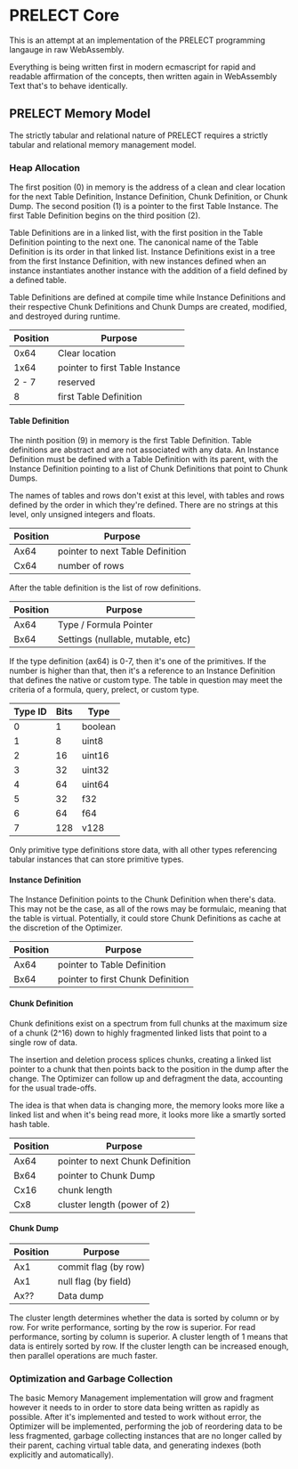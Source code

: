 # PRELECT Core

This is an attempt at an implementation of the PRELECT programming langauge in raw WebAssembly.

Everything is being written first in modern ecmascript for rapid and readable affirmation of the concepts, then written again in WebAssembly Text that's to behave identically.

## PRELECT Memory Model

The strictly tabular and relational nature of PRELECT requires a strictly tabular and relational memory management model.

### Heap Allocation

The first position (0) in memory is the address of a clean and clear location for the next Table Definition, Instance Definition, Chunk Definition, or Chunk Dump. The second position (1) is a pointer to the first Table Instance. The first Table Definition begins on the third position (2).

Table Definitions are in a linked list, with the first position in the Table Definition pointing to the next one. The canonical name of the Table Definition is its order in that linked list. Instance Definitions exist in a tree from the first Instance Definition, with new instances defined when an instance instantiates another instance with the addition of a field defined by a defined table.

Table Definitions are defined at compile time while Instance Definitions and their respective Chunk Definitions and Chunk Dumps are created, modified, and destroyed during runtime.

| Position | Purpose                         |
| -------- | ------------------------------- |
| 0x64     | Clear location                  |
| 1x64     | pointer to first Table Instance |
| 2 - 7    | reserved                        |
| 8        | first Table Definition          |

#### Table Definition

The ninth position (9) in memory is the first Table Definition. Table definitions are abstract and are not associated with any data. An Instance Definition must be defined with a Table Definition with its parent, with the Instance Definition pointing to a list of Chunk Definitions that point to Chunk Dumps.

The names of tables and rows don't exist at this level, with tables and rows defined by the order in which they're defined. There are no strings at this level, only unsigned integers and floats.

| Position | Purpose                              |
| -------- | ------------------------------------ |
| Ax64     | pointer to next Table Definition     |
| Cx64     | number of rows                       |

After the table definition is the list of row definitions.

| Position | Purpose                           |
| -------- | --------------------------------- |
| Ax64     | Type / Formula Pointer            |
| Bx64     | Settings (nullable, mutable, etc) |

If the type definition (ax64) is 0-7, then it's one of the primitives. If the number is higher than that, then it's a reference to an Instance Definition that defines the native or custom type. The table in question may meet the criteria of a formula, query, prelect, or custom type.

| Type ID | Bits | Type    |
| ------- | ---- | ------- |
| 0       | 1    | boolean |
| 1       | 8    | uint8   |
| 2       | 16   | uint16  |
| 3       | 32   | uint32  |
| 4       | 64   | uint64  |
| 5       | 32   | f32     |
| 6       | 64   | f64     |
| 7       | 128  | v128    | 

Only primitive type definitions store data, with all other types referencing tabular instances that can store primitive types.

#### Instance Definition

The Instance Definition points to the Chunk Definition when there's data. This may not be the case, as all of the rows may be formulaic, meaning that the table is virtual. Potentially, it could store Chunk Definitions as cache at the discretion of the Optimizer.

| Position | Purpose                           |
| -------- | --------------------------------- |
| Ax64     | pointer to Table Definition       |
| Bx64     | pointer to first Chunk Definition |

#### Chunk Definition

Chunk definitions exist on a spectrum from full chunks at the maximum size of a chunk (2^16) down to highly fragmented linked lists that point to a single row of data.

The insertion and deletion process splices chunks, creating a linked list pointer to a chunk that then points back to the position in the dump after the change. The Optimizer can follow up and defragment the data, accounting for the usual trade-offs.

The idea is that when data is changing more, the memory looks more like a linked list and when it's being read more, it looks more like a smartly sorted hash table.

| Position | Purpose                            |
| -------- | ---------------------------------- |
| Ax64     | pointer to next Chunk Definition   |
| Bx64     | pointer to Chunk Dump              |
| Cx16     | chunk length                       |
| Cx8      | cluster length (power of 2)        |

#### Chunk Dump

| Position | Purpose              |
| -------- | -------------------- |
| Ax1      | commit flag (by row) |
| Ax1      | null flag (by field) |
| Ax??     | Data dump            |

The cluster length determines whether the data is sorted by column or by row. For write performance, sorting by the row is superior. For read performance, sorting by column is superior. A cluster length of 1 means that data is entirely sorted by row. If the cluster length can be increased enough, then parallel operations are much faster.

### Optimization and Garbage Collection 

The basic Memory Management implementation will grow and fragment however it needs to in order to store data being written as rapidly as possible. After it's implemented and tested to work without error, the Optimizer will be implemented, performing the job of reordering data to be less fragmented, garbage collecting instances that are no longer called by their parent, caching virtual table data, and generating indexes (both explicitly and automatically).